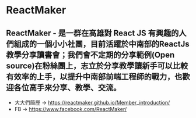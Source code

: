 # ReactMaker
## ReactMaker - 是一群在高雄對 React JS 有興趣的人們組成的一個小小社團，目前活躍於中南部的ReactJs教學分享讀書會；我們會不定期的分享範例(Open source)在粉絲團上，志立於分享教學讓新手可以比較有效率的上手，以提升中南部前端工程師的戰力，也歡迎各位高手來分享、教學、交流。
- 大大們簡歷 -> https://reactmaker.github.io/Member_introduction/
- FB -> https://www.facebook.com/ReactMaker/
